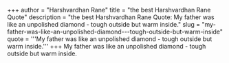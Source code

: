 +++
author = "Harshvardhan Rane"
title = "the best Harshvardhan Rane Quote"
description = "the best Harshvardhan Rane Quote: My father was like an unpolished diamond - tough outside but warm inside."
slug = "my-father-was-like-an-unpolished-diamond---tough-outside-but-warm-inside"
quote = '''My father was like an unpolished diamond - tough outside but warm inside.'''
+++
My father was like an unpolished diamond - tough outside but warm inside.
